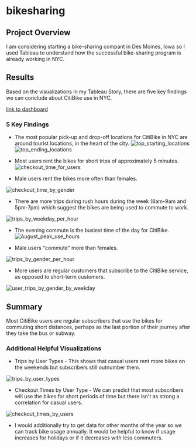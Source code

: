 # bikesharing


## Project Overview
I am considering starting a bike-sharing compant in Des Moines, Iowa so I used Tableau to understand how the successful bike-sharing program is already working in NYC.    

## Results
Based on the visualizations in my Tableau Story, there are five key findings we can conclude about CitiBike use in NYC.  

[link to dashboard](https://public.tableau.com/app/profile/merry.martin/viz/NYC_CitiBike_Challenge_16746836141610/NYCCitiBikeStory?publish=yes)

### 5 Key Findings
* The most popular pick-up and drop-off locations for CitiBike in NYC are around tourist locations, in the heart of the city.
![top_starting_locations](https://user-images.githubusercontent.com/115426070/215845596-54264b34-9e87-46f2-ad89-8df9a70cf227.png)
![top_ending_locations](https://user-images.githubusercontent.com/115426070/215845623-89ff0d40-09ae-4a22-971a-0ccb3b6a40f9.png)




* Most users rent the bikes for short trips of approximately 5 minutes.
![checkout_time_for_users](https://user-images.githubusercontent.com/115426070/215845732-6e637f67-6ce7-4a3e-afcf-a76762018e5c.png)




* Male users rent the bikes more often than females.  



![checkout_time_by_gender](https://user-images.githubusercontent.com/115426070/215845844-93d4e268-74b0-4c1d-ab53-3994baf068ab.png)


* There are more trips during rush hours during the week (8am-9am and 5pm-7pm) which suggest the bikes are being used to commute to work.  

![trips_by_weekday_per_hour](https://user-images.githubusercontent.com/115426070/215845900-3cadaf0a-641a-4162-875d-0b3311147538.png)



* The evening commute is the busiest time of the day for CitiBike.
![August_peak_use_hours](https://user-images.githubusercontent.com/115426070/215845964-d1077ac2-0c22-4681-897a-d58a317883e5.png)





* Male users "commute" more than females.


![trips_by_gender_per_hour](https://user-images.githubusercontent.com/115426070/215846012-86a9daa4-155e-433f-b911-37cae30fb209.png)


* More users are regular customers that subscribe to the CitiBike service, as opposed to short-term customers.




 ![user_trips_by_gender_by_weekday](https://user-images.githubusercontent.com/115426070/215846102-7b269fe5-c5fd-4032-be93-d26e9f70279c.png)



## Summary
Most CitiBike users are regular subscribers that use the bikes for commuting short distances, perhaps as the last portion of their journey after they take the bus or subway.  

### Additional Helpful Visualizations

* Trips by User Types - This shows that casual users rent more bikes on the weekends but subscribers still outnumber them.



![trips_by_user_types](https://user-images.githubusercontent.com/115426070/215846331-787c4d82-6837-44ca-9f30-9c6375272a55.png)


* Checkout Times by User Type - We can predict that most subscribers will use the bikes for short periods of time but there isn't as strong a correlation for casual users. 


![checkout_times_by_users](https://user-images.githubusercontent.com/115426070/215846281-bf4e2954-5895-4d90-b739-b51fccd13354.png)


* I would additionally try to get data for other months of the year so we can track bike usage annually.  It would be helpful to know if usage increases for holidays or if it decreases with less commuters.  

